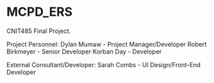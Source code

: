 # MCPD_ERS

CNIT485 Final Project.

Project Personnel:
Dylan Mumaw - Project Manager/Developer
Robert Birkmeyer - Senior Developer
Korban Day - Developer

External Consultant/Developer:
Sarah Combs - UI Design/Front-End Developer
